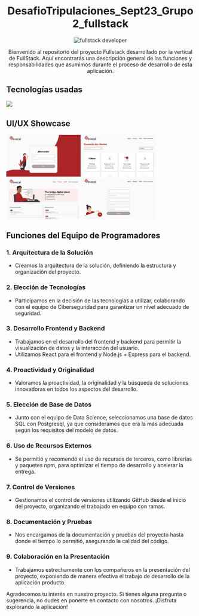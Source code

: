 <div align="center">

# DesafioTripulaciones_Sept23_Grupo2_fullstack

  <img src="https://cdni.iconscout.com/illustration/premium/thumb/full-stack-developer-working-on-project-5248497-4403356.png" alt="fullstack developer" width=200><br>
  

Bienvenido al repositorio del proyecto Fullstack desarrollado por la vertical de FullStack. Aquí encontrarás una descripción general de las funciones y responsabilidades que asumimos durante el proceso de desarrollo de esta aplicación.

<!-- [Click to visit uor quiz page](https://diananospace4bugs.github.io/Quiz-II/pages/home.html) -->
</div>


## Tecnologías usadas

![](/assets/tecnologías.jpg)


## UI/UX Showcase

<div>
  <img src="/assets/pantallazos.jpg" alt="capturas de pantalla de la interfaz visual" width=400>
</div>




## Funciones del Equipo de Programadores

### 1. Arquitectura de la Solución
- Creamos la arquitectura de la solución, definiendo la estructura y organización del proyecto.

### 2. Elección de Tecnologías
- Participamos en la decisión de las tecnologías a utilizar, colaborando con el equipo de Ciberseguridad para garantizar un nivel adecuado de seguridad.

### 3. Desarrollo Frontend y Backend
- Trabajamos en el desarrollo del frontend y backend para permitir la visualización de datos y la interacción del usuario.
- Utilizamos React para el frontend y Node.js + Express para el backend.

### 4. Proactividad y Originalidad
- Valoramos la proactividad, la originalidad y la búsqueda de soluciones innovadoras en todos los aspectos del desarrollo.

### 5. Elección de Base de Datos
- Junto con el equipo de Data Science, seleccionamos una base de datos SQL con Postgresql, ya que consideramos que era la más adecuada según los requisitos del modelo de datos.

### 6. Uso de Recursos Externos
- Se permitió y recomendó el uso de recursos de terceros, como librerías y paquetes npm, para optimizar el tiempo de desarrollo y acelerar la entrega.

### 7. Control de Versiones
- Gestionamos el control de versiones utilizando GitHub desde el inicio del proyecto, organizando el trabajado en equipo con ramas.

### 8. Documentación y Pruebas
- Nos encargamos de la documentación y pruebas del proyecto hasta donde el tiempo lo permitió, asegurando la calidad del código.

### 9. Colaboración en la Presentación
- Trabajamos estrechamente con los compañeros en la presentación del proyecto, exponiendo de manera efectiva el trabajo de desarrollo de la aplicación producto.

Agradecemos tu interés en nuestro proyecto. Si tienes alguna pregunta o sugerencia, no dudes en ponerte en contacto con nosotros. ¡Disfruta explorando la aplicación!